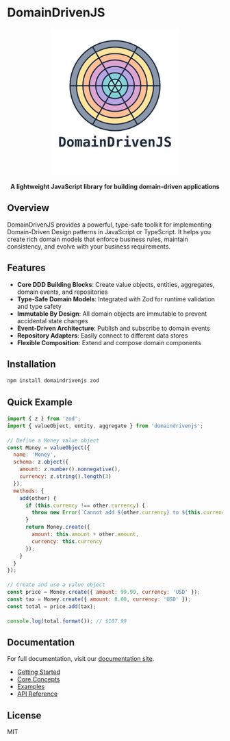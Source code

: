 # DomainDrivenJS

<div align="center">
  <img src="./res/logo.svg" alt="DomainDrivenJS Logo" width="300">

  **A lightweight JavaScript library for building domain-driven applications**
</div>

## Overview

DomainDrivenJS provides a powerful, type-safe toolkit for implementing Domain-Driven Design patterns in JavaScript or TypeScript. It helps you create rich domain models that enforce business rules, maintain consistency, and evolve with your business requirements.

## Features

- **Core DDD Building Blocks**: Create value objects, entities, aggregates, domain events, and repositories
- **Type-Safe Domain Models**: Integrated with Zod for runtime validation and type safety
- **Immutable By Design**: All domain objects are immutable to prevent accidental state changes
- **Event-Driven Architecture**: Publish and subscribe to domain events
- **Repository Adapters**: Easily connect to different data stores
- **Flexible Composition**: Extend and compose domain components

## Installation

```bash
npm install domaindrivenjs zod
```

## Quick Example

```javascript
import { z } from 'zod';
import { valueObject, entity, aggregate } from 'domaindrivenjs';

// Define a Money value object
const Money = valueObject({
  name: 'Money',
  schema: z.object({
    amount: z.number().nonnegative(),
    currency: z.string().length(3)
  }),
  methods: {
    add(other) {
      if (this.currency !== other.currency) {
        throw new Error(`Cannot add ${other.currency} to ${this.currency}`);
      }
      return Money.create({ 
        amount: this.amount + other.amount, 
        currency: this.currency 
      });
    }
  }
});

// Create and use a value object
const price = Money.create({ amount: 99.99, currency: 'USD' });
const tax = Money.create({ amount: 8.00, currency: 'USD' });
const total = price.add(tax);

console.log(total.format()); // $107.99
```

## Documentation

For full documentation, visit our [documentation site](https://github.com/yourusername/domaindrivenjs/docs).

- [Getting Started](./docs/guide/getting-started.md)
- [Core Concepts](./docs/guide/core/index.md)
- [Examples](./docs/examples/index.md)
- [API Reference](./docs/api/index.md)

## License

MIT
